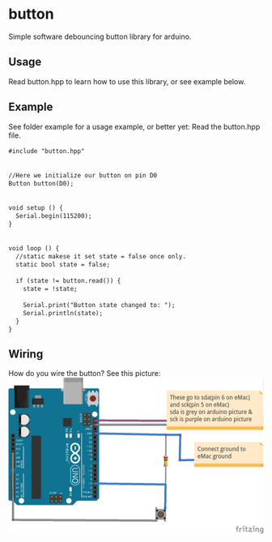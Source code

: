 # button
Simple software debouncing button library for arduino.

## Usage
Read button.hpp to learn how to use this library, or see example below.

## Example
See folder example for a usage example, or better yet: Read the button.hpp file.
```
#include "button.hpp"


//Here we initialize our button on pin D0
Button button(D0);


void setup () {
  Serial.begin(115200);
}


void loop () {
  //static makese it set state = false once only.
  static bool state = false;
  
  if (state != button.read()) {
    state = !state;

    Serial.print("Button state changed to: ");
    Serial.println(state);
  }
}
```


## Wiring
How do you wire the button? See this picture:  
![Image of Wiring](https://github.com/dumheter/button/blob/master/wiring_wikimediacommons.png)

